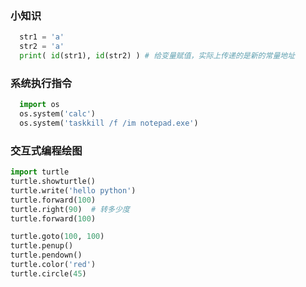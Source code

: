 ### 小知识
``` python
  str1 = 'a'
  str2 = 'a'
  print( id(str1), id(str2) ) # 给变量赋值，实际上传递的是新的常量地址
```


### 系统执行指令
``` python
  import os
  os.system('calc')
  os.system('taskkill /f /im notepad.exe')
```


### 交互式编程绘图
``` python
import turtle
turtle.showturtle()
turtle.write('hello python')
turtle.forward(100)
turtle.right(90)  # 转多少度
turtle.forward(100)

turtle.goto(100, 100)
turtle.penup()
turtle.pendown()
turtle.color('red')
turtle.circle(45)
```
